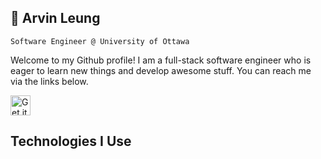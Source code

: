 ## 🎸 Arvin Leung
    Software Engineer @ University of Ottawa
Welcome to my Github profile! I am a full-stack software engineer who is eager to learn new things and develop awesome stuff. You can reach me via the links below.

[<img src="https://img.shields.io/badge/LinkedIn-0077B5?style=for-the-badge&logo=linkedin&logoColor=white" alt="Get it on SERVICE" height="32" />](www.linkedin.com/in/arvin-leung)

## Technologies I Use
<!--
**Leung-Arvin/Leung-Arvin** is a ✨ _special_ ✨ repository because its `README.md` (this file) appears on your GitHub profile.

Here are some ideas to get you started:

- 🔭 I’m currently working on ...
- 🌱 I’m currently learning ...
- 👯 I’m looking to collaborate on ...
- 🤔 I’m looking for help with ...
- 💬 Ask me about ...
- 📫 How to reach me: ...
- 😄 Pronouns: ...
- ⚡ Fun fact: ...
-->
